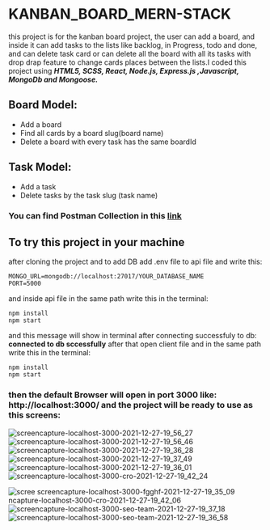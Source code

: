 # KANBAN_BOARD_MERN-STACK
this project is for the kanban board project, the user can add a board, and inside it can add tasks to the lists like backlog, in Progress, todo and done, and can delete task card or can delete all the board with all its tasks with drop drap feature to change cards places between the lists.I coded this project using ***HTML5, SCSS, React, Node.js, Express.js ,Javascript, MongoDb and Mongoose.***

## Board Model:
- Add a board
- Find all cards by a board slug(board name)
- Delete a board with every task has the same boardId      

## Task Model:
- Add a task
- Delete tasks by the task slug (task name)

### You can find Postman Collection in this [link](https://github.com/RaoufSEZAR/KANBAN_BOARD_MERN-STACK/blob/main/RastTaskProject.postman_collection.json) 

## To try this project in your machine 

after cloning the project and to add DB add .env file to api file and write this:
```
MONGO_URL=mongodb://localhost:27017/YOUR_DATABASE_NAME
PORT=5000
```
and inside api file in the same path write this in the terminal:
```
npm install
npm start
``` 
and this message will show in terminal after connecting successfuly to db: ****connected to db sccessfully****
after that open client file and in the same path write this in the terminal:
```
npm install
npm start
```  

### then the default Browser will open in port 3000 like: ****http://localhost:3000/**** and the project will be ready to use as this screens:

![screencapture-localhost-3000-2021-12-27-19_56_27](https://user-images.githubusercontent.com/64332249/147492261-f48f8d20-eae7-49e0-970c-a5a70e44e717.png)
![screencapture-localhost-3000-2021-12-27-19_56_46](https://user-images.githubusercontent.com/64332249/147492265-96328338-466f-4429-96ba-23f8d0a74a77.png)
![screencapture-localhost-3000-2021-12-27-19_36_28](https://user-images.githubusercontent.com/64332249/147492254-c4edc45a-84eb-4b43-8390-f7cc52dcec64.png)
![screencapture-localhost-3000-2021-12-27-19_37_49](https://user-images.githubusercontent.com/64332249/147492259-618bde6f-17b8-4604-bcf3-7e800ae4507b.png)
![screencapture-localhost-3000-2021-12-27-19_36_01](https://user-images.githubusercontent.com/64332249/147492267-06e2af19-ffd5-4cb8-9eef-89c00358ae71.png)
![screencapture-localhost-3000-cro-2021-12-27-19_42_24](https://user-images.githubusercontent.com/64332249/147492418-c8242b60-869f-4de9-8e05-265c76421029.png)

![scree
![screencapture-localhost-3000-fgghf-2021-12-27-19_35_09](https://user-images.githubusercontent.com/64332249/147492415-e3f234b5-13cd-4e33-89ff-649e0830b49d.png)
ncapture-localhost-3000-cro-2021-12-27-19_42_06](https://user-images.githubusercontent.com/64332249/147492403-ae073dc8-12c1-4ab3-b53e-f1424f0c73e0.png)
![screencapture-localhost-3000-seo-team-2021-12-27-19_37_18](https://user-images.githubusercontent.com/64332249/147492408-36d6617b-cb45-4509-a51d-92c9101a1f71.png)
![screencapture-localhost-3000-seo-team-2021-12-27-19_36_58](https://user-images.githubusercontent.com/64332249/147492413-4cf2cd56-328c-4387-9e4e-e333a569f2ab.png)

